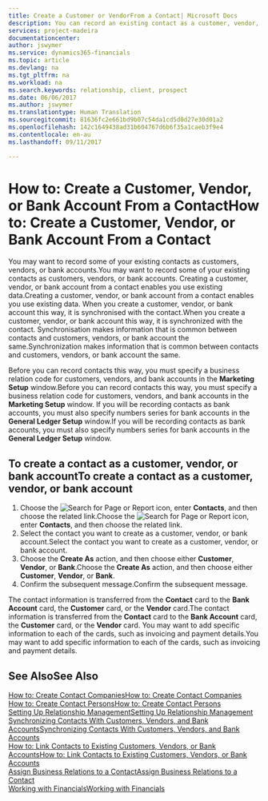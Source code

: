 ```yaml
---
title: Create a Customer or VendorFrom a Contact| Microsoft Docs
description: You can record an existing contact as a customer, vendor, or bank account using existing data and specifying a business relationship.
services: project-madeira
documentationcenter: 
author: jswymer
ms.service: dynamics365-financials
ms.topic: article
ms.devlang: na
ms.tgt_pltfrm: na
ms.workload: na
ms.search.keywords: relationship, client, prospect
ms.date: 06/06/2017
ms.author: jswymer
ms.translationtype: Human Translation
ms.sourcegitcommit: 81636fc2e661bd9b07c54da1cd5d0d27e30d01a2
ms.openlocfilehash: 142c1649438ad31b604767d6b6f35a1caeb3f9e4
ms.contentlocale: en-au
ms.lasthandoff: 09/11/2017

---
```

# <a name="how-to-create-a-customer-vendor-or-bank-account-from-a-contact"></a><span data-ttu-id="0ca54-103">How to: Create a Customer, Vendor, or Bank Account From a Contact</span><span class="sxs-lookup"><span data-stu-id="0ca54-103">How to: Create a Customer, Vendor, or Bank Account From a Contact</span></span>
<span data-ttu-id="0ca54-104">You may want to record some of your existing contacts as customers, vendors, or bank accounts.</span><span class="sxs-lookup"><span data-stu-id="0ca54-104">You may want to record some of your existing contacts as customers, vendors, or bank accounts.</span></span> <span data-ttu-id="0ca54-105">Creating a customer, vendor, or bank account from a contact enables you use existing data.</span><span class="sxs-lookup"><span data-stu-id="0ca54-105">Creating a customer, vendor, or bank account from a contact enables you use existing data.</span></span> <span data-ttu-id="0ca54-106">When you create a customer, vendor, or bank account this way, it is synchronised with the contact.</span><span class="sxs-lookup"><span data-stu-id="0ca54-106">When you create a customer, vendor, or bank account this way, it is synchronized with the contact.</span></span> <span data-ttu-id="0ca54-107">Synchronisation makes information that is common between contacts and customers, vendors, or bank account the same.</span><span class="sxs-lookup"><span data-stu-id="0ca54-107">Synchronization makes information that is common between contacts and customers, vendors, or bank account the same.</span></span>

<span data-ttu-id="0ca54-108">Before you can record contacts this way, you must specify a business relation code for customers, vendors, and bank accounts in the **Marketing Setup** window.</span><span class="sxs-lookup"><span data-stu-id="0ca54-108">Before you can record contacts this way, you must specify a business relation code for customers, vendors, and bank accounts in the **Marketing Setup** window.</span></span> <span data-ttu-id="0ca54-109">If you will be recording contacts as bank accounts, you must also specify numbers series for bank accounts in the **General Ledger Setup** window.</span><span class="sxs-lookup"><span data-stu-id="0ca54-109">If you will be recording contacts as bank accounts, you must also specify numbers series for bank accounts in the **General Ledger Setup** window.</span></span>

## <a name="to-create-a-contact-as-a-customer-vendor-or-bank-account"></a><span data-ttu-id="0ca54-110">To create a contact as a customer, vendor, or bank account</span><span class="sxs-lookup"><span data-stu-id="0ca54-110">To create a contact as a customer, vendor, or bank account</span></span>
1. <span data-ttu-id="0ca54-111">Choose the ![Search for Page or Report](media/ui-search/search_small.png "Search for Page or Report icon") icon, enter **Contacts**, and then choose the related link.</span><span class="sxs-lookup"><span data-stu-id="0ca54-111">Choose the ![Search for Page or Report](media/ui-search/search_small.png "Search for Page or Report icon") icon, enter **Contacts**, and then choose the related link.</span></span>
2. <span data-ttu-id="0ca54-112">Select the contact you want to create as a customer, vendor, or bank account.</span><span class="sxs-lookup"><span data-stu-id="0ca54-112">Select the contact you want to create as a customer, vendor, or bank account.</span></span>
3. <span data-ttu-id="0ca54-113">Choose the **Create As** action, and then choose either **Customer**, **Vendor**, or **Bank**.</span><span class="sxs-lookup"><span data-stu-id="0ca54-113">Choose the **Create As** action, and then choose either **Customer**, **Vendor**, or **Bank**.</span></span>
4. <span data-ttu-id="0ca54-114">Confirm the subsequent message.</span><span class="sxs-lookup"><span data-stu-id="0ca54-114">Confirm the subsequent message.</span></span>

<span data-ttu-id="0ca54-115">The contact information is transferred from the **Contact** card to the **Bank Account** card, the **Customer** card, or the **Vendor** card.</span><span class="sxs-lookup"><span data-stu-id="0ca54-115">The contact information is transferred from the **Contact** card to the **Bank Account** card, the **Customer** card, or the **Vendor** card.</span></span> <span data-ttu-id="0ca54-116">You may want to add specific information to each of the cards, such as invoicing and payment details.</span><span class="sxs-lookup"><span data-stu-id="0ca54-116">You may want to add specific information to each of the cards, such as invoicing and payment details.</span></span>

## <a name="see-also"></a><span data-ttu-id="0ca54-117">See Also</span><span class="sxs-lookup"><span data-stu-id="0ca54-117">See Also</span></span>
[<span data-ttu-id="0ca54-118">How to: Create Contact Companies</span><span class="sxs-lookup"><span data-stu-id="0ca54-118">How to: Create Contact Companies</span></span>](marketing-create-contact-companies.md)  
[<span data-ttu-id="0ca54-119">How to: Create Contact Persons</span><span class="sxs-lookup"><span data-stu-id="0ca54-119">How to: Create Contact Persons</span></span>](marketing-create-contact-persons.md)  
[<span data-ttu-id="0ca54-120">Setting Up Relationship Management</span><span class="sxs-lookup"><span data-stu-id="0ca54-120">Setting Up Relationship Management</span></span>](marketing-setup-marketing.md)  
[<span data-ttu-id="0ca54-121">Synchronizing Contacts With Customers, Vendors, and Bank Accounts</span><span class="sxs-lookup"><span data-stu-id="0ca54-121">Synchronizing Contacts With Customers, Vendors, and Bank Accounts</span></span>](marketing-synchronize-contacts-customers-vendors-bank-accounts.md)  
[<span data-ttu-id="0ca54-122">How to: Link Contacts to Existing Customers, Vendors, or Bank Accounts</span><span class="sxs-lookup"><span data-stu-id="0ca54-122">How to: Link Contacts to Existing Customers, Vendors, or Bank Accounts</span></span>](marketing-how-link-contact.md)  
[<span data-ttu-id="0ca54-123">Assign Business Relations to a Contact</span><span class="sxs-lookup"><span data-stu-id="0ca54-123">Assign Business Relations to a Contact</span></span>](marketing-business-relations.md#AssignBusRelContact)  
[<span data-ttu-id="0ca54-124">Working with Financials</span><span class="sxs-lookup"><span data-stu-id="0ca54-124">Working with Financials</span></span>](ui-work-product.md)

